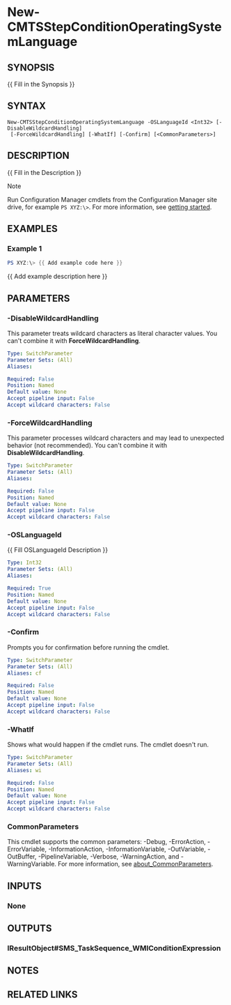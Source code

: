 ﻿---
external help file: AdminUI.PS.dll-Help.xml
Module Name: ConfigurationManager
online version:
schema: 2.0.0
---

# New-CMTSStepConditionOperatingSystemLanguage

## SYNOPSIS
{{ Fill in the Synopsis }}

## SYNTAX

```
New-CMTSStepConditionOperatingSystemLanguage -OSLanguageId <Int32> [-DisableWildcardHandling]
 [-ForceWildcardHandling] [-WhatIf] [-Confirm] [<CommonParameters>]
```

## DESCRIPTION
{{ Fill in the Description }}

> [!NOTE]
> Run Configuration Manager cmdlets from the Configuration Manager site drive, for example `PS XYZ:\>`. For more information, see [getting started](/powershell/sccm/overview).

## EXAMPLES

### Example 1
```powershell
PS XYZ:\> {{ Add example code here }}
```

{{ Add example description here }}

## PARAMETERS

### -DisableWildcardHandling
This parameter treats wildcard characters as literal character values. You can't combine it with **ForceWildcardHandling**.

```yaml
Type: SwitchParameter
Parameter Sets: (All)
Aliases:

Required: False
Position: Named
Default value: None
Accept pipeline input: False
Accept wildcard characters: False
```

### -ForceWildcardHandling
This parameter processes wildcard characters and may lead to unexpected behavior (not recommended). You can't combine it with **DisableWildcardHandling**.

```yaml
Type: SwitchParameter
Parameter Sets: (All)
Aliases:

Required: False
Position: Named
Default value: None
Accept pipeline input: False
Accept wildcard characters: False
```

### -OSLanguageId
{{ Fill OSLanguageId Description }}

```yaml
Type: Int32
Parameter Sets: (All)
Aliases:

Required: True
Position: Named
Default value: None
Accept pipeline input: False
Accept wildcard characters: False
```

### -Confirm
Prompts you for confirmation before running the cmdlet.

```yaml
Type: SwitchParameter
Parameter Sets: (All)
Aliases: cf

Required: False
Position: Named
Default value: None
Accept pipeline input: False
Accept wildcard characters: False
```

### -WhatIf

Shows what would happen if the cmdlet runs. The cmdlet doesn't run.

```yaml
Type: SwitchParameter
Parameter Sets: (All)
Aliases: wi

Required: False
Position: Named
Default value: None
Accept pipeline input: False
Accept wildcard characters: False
```

### CommonParameters
This cmdlet supports the common parameters: -Debug, -ErrorAction, -ErrorVariable, -InformationAction, -InformationVariable, -OutVariable, -OutBuffer, -PipelineVariable, -Verbose, -WarningAction, and -WarningVariable. For more information, see [about_CommonParameters](http://go.microsoft.com/fwlink/?LinkID=113216).

## INPUTS

### None
## OUTPUTS

### IResultObject#SMS_TaskSequence_WMIConditionExpression
## NOTES

## RELATED LINKS
